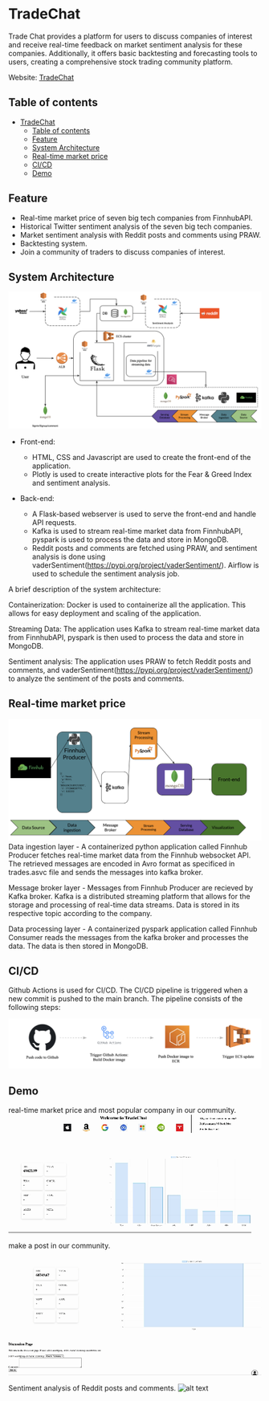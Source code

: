 # TradeChat

Trade Chat provides a platform for users to discuss companies of interest and receive real-time feedback on market sentiment analysis for these companies. Additionally, it offers basic backtesting and forecasting tools to users, creating a comprehensive stock trading community platform.

Website: [TradeChat](https://tradechat.online/)

## Table of contents
- [TradeChat](#tradechat)
  - [Table of contents](#table-of-contents)
  - [Feature](#feature)
  - [System Architecture](#system-architecture)
  - [Real-time market price](#real-time-market-price)
  - [CI/CD](#cicd)
  - [Demo](#demo)

## Feature
- Real-time market price of seven big tech companies from FinnhubAPI.
- Historical Twitter sentiment analysis of the seven big tech companies.
- Market sentiment analysis with Reddit posts and comments using PRAW.
- Backtesting system.
- Join a community of traders to discuss companies of interest.

## System Architecture
![alt text](./docs/system_architecture.png)

- Front-end: 
  - HTML, CSS and Javascript are used to create the front-end of the application.
  - Plotly is used to create interactive plots for the Fear & Greed Index and sentiment analysis.


- Back-end:
  - A Flask-based webserver is used to serve the front-end and handle API requests.
  - Kafka is used to stream real-time market data from FinnhubAPI, pyspark is used to process the data and store in MongoDB.
  - Reddit posts and comments are fetched using PRAW, and sentiment analysis is done using vaderSentiment(https://pypi.org/project/vaderSentiment/). Airflow is used to schedule the sentiment analysis job.

A brief description of the system architecture:

Containerization: Docker is used to containerize all the application. This allows for easy deployment and scaling of the application.

Streaming Data: The application uses Kafka to stream real-time market data from FinnhubAPI, pyspark is then used to process the data and store in MongoDB.

Sentiment analysis: The application uses PRAW to fetch Reddit posts and comments, and vaderSentiment(https://pypi.org/project/vaderSentiment/) to analyze the sentiment of the posts and comments.





## Real-time market price
 ![alt text](./docs/stock_data_pipeline.png)
Data ingestion layer - A containerized python application called Finnhub Producer fetches real-time market data from the Finnhub websocket API. The retrieved messages are encoded in Avro format as specificed in trades.asvc file and sends the messages into kafka broker.

Message broker layer - Messages from Finnhub Producer are recieved by Kafka broker. Kafka is a distributed streaming platform that allows for the storage and processing of real-time data streams. Data is stored in its respective topic according to the company.

Data processing layer - A containerized pyspark application called Finnhub Consumer reads the messages from the kafka broker and processes the data. The data is then stored in MongoDB.

  
  

## CI/CD
Github Actions is used for CI/CD. The CI/CD pipeline is triggered when a new commit is pushed to the main branch. The pipeline consists of the following steps:

 ![alt text](./docs/CICD.png)



## Demo

real-time market price and most popular company in our community.
![alt text](./docs/streaming.gif)


make a post in our community.

![alt text](./docs/comment.gif)


Sentiment analysis of Reddit posts and comments.
![alt text](./docs/redditComment.gif)